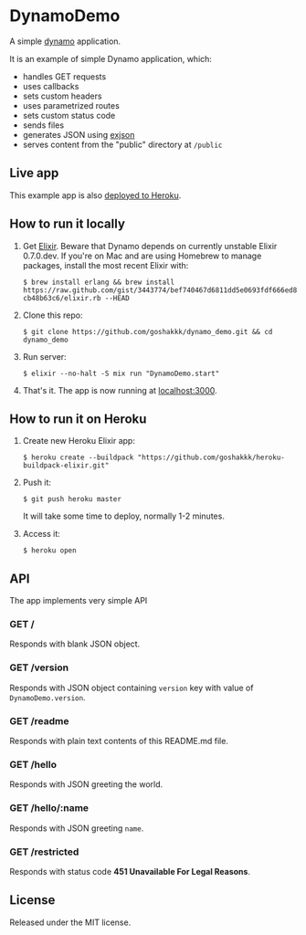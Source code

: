 # DynamoDemo

A simple [dynamo](https://github.com/josevalim/dynamo) application.

It is an example of simple Dynamo application, which:

* handles GET requests
* uses callbacks
* sets custom headers
* uses parametrized routes
* sets custom status code
* sends files
* generates JSON using [exjson](https://github.com/guedes/exjson)
* serves content from the "public" directory at `/public`

## Live app

This example app is also [deployed to
Heroku](http://dynamo-demo.herokuapp.com/).

## How to run it locally

1. Get [Elixir](http://elixir-lang.org). Beware that Dynamo depends on
   currently unstable Elixir 0.7.0.dev. If you're on Mac and are using
   Homebrew to manage packages, install the most recent Elixir with:

   `$ brew install erlang && brew install https://raw.github.com/gist/3443774/bef740467d6811dd5e0693fdf666ed8cb48b63c6/elixir.rb --HEAD`

2. Clone this repo:

   `$ git clone https://github.com/goshakkk/dynamo_demo.git && cd dynamo_demo`

3. Run server:

   `$ elixir --no-halt -S mix run "DynamoDemo.start"`

4. That's it. The app is now running at
   [localhost:3000](http://localhost:3000/).

## How to run it on Heroku

1. Create new Heroku Elixir app:

   `$ heroku create --buildpack "https://github.com/goshakkk/heroku-buildpack-elixir.git"`

2. Push it:

   `$ git push heroku master`

   It will take some time to deploy, normally 1-2 minutes.

3. Access it:

   `$ heroku open`

## API

The app implements very simple API

### GET /

Responds with blank JSON object.

### GET /version

Responds with JSON object containing `version` key with value of
`DynamoDemo.version`.

### GET /readme

Responds with plain text contents of this README.md file.

### GET /hello

Responds with JSON greeting the world.

### GET /hello/:name

Responds with JSON greeting `name`.

### GET /restricted

Responds with status code **451 Unavailable For Legal Reasons**.

## License

Released under the MIT license.
